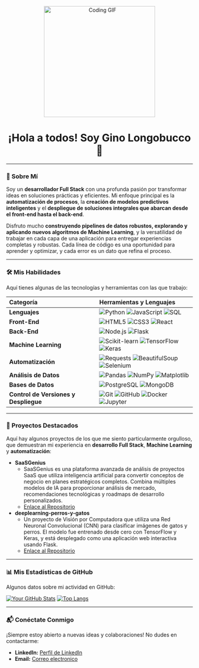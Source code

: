 <div align="center">
  <img src="https://media2.giphy.com/media/v1.Y2lkPTc5MGI3NjExOTd2eXhzb3JqcXFxZjh2MjQ1Zjlmbms5engwbnl2b2lkZmdlcGppaiZlcD12MV9pbnRlcm5hbF9naWZfYnlfaWQmY3Q9Zw/H03PuVdwREB21ANkLX/giphy.gif" alt="Coding GIF" width="300"/>
  <h1>¡Hola a todos! Soy Gino Longobucco 👋</h1>
</div>

---

### 🚀 Sobre Mí

Soy un **desarrollador Full Stack** con una profunda pasión por transformar ideas en soluciones prácticas y eficientes. Mi enfoque principal es la **automatización de procesos**, la **creación de modelos predictivos inteligentes** y el **despliegue de soluciones integrales que abarcan desde el front-end hasta el back-end**.

Disfruto mucho **construyendo pipelines de datos robustos, explorando y aplicando nuevos algoritmos de Machine Learning**, y la versatilidad de trabajar en cada capa de una aplicación para entregar experiencias completas y robustas. Cada línea de código es una oportunidad para aprender y optimizar, y cada error es un dato que refina el proceso.

---

### 🛠️ Mis Habilidades

Aquí tienes algunas de las tecnologías y herramientas con las que trabajo:

| Categoría         | Herramientas y Lenguajes                                      |
| :---------------- | :------------------------------------------------------------ |
| **Lenguajes** | ![Python](https://img.shields.io/badge/Python-3776AB?style=for-the-badge&logo=python&logoColor=white) ![JavaScript](https://img.shields.io/badge/JavaScript-F7DF1E?style=for-the-badge&logo=javascript&logoColor=black) ![SQL](https://img.shields.io/badge/SQL-4479A1?style=for-the-badge&logo=mysql&logoColor=white) |
| **Front-End** | ![HTML5](https://img.shields.io/badge/HTML5-E34F26?style=for-the-badge&logo=html5&logoColor=white) ![CSS3](https://img.shields.io/badge/CSS3-1572B6?style=for-the-badge&logo=css3&logoColor=white) ![React](https://img.shields.io/badge/React-61DAFB?style=for-the-badge&logo=react&logoColor=black) |
| **Back-End** | ![Node.js](https://img.shields.io/badge/Node.js-339933?style=for-the-badge&logo=node.js&logoColor=white) ![Flask](https://img.shields.io/badge/Flask-000000?style=for-the-badge&logo=flask&logoColor=white) |
| **Machine Learning**| ![Scikit-learn](https://img.shields.io/badge/scikit--learn-F7931E?style=for-the-badge&logo=scikit-learn&logoColor=white) ![TensorFlow](https://img.shields.io/badge/TensorFlow-FF6F00?style=for-the-badge&logo=tensorflow&logoColor=white) ![Keras](https://img.shields.io/badge/Keras-D00000?style=for-the-badge&logo=keras&logoColor=white) |
| **Automatización**| ![Requests](https://img.shields.io/badge/Requests-green?style=for-the-badge&logo=python&logoColor=white) ![BeautifulSoup](https://img.shields.io/badge/BeautifulSoup-darkgreen?style=for-the-badge&logo=python&logoColor=white) ![Selenium](https://img.shields.io/badge/Selenium-43B02A?style=for-the-badge&logo=selenium&logoColor=white) |
| **Análisis de Datos**| ![Pandas](https://img.shields.io/badge/Pandas-150458?style=for-the-badge&logo=pandas&logoColor=white) ![NumPy](https://img.shields.io/badge/NumPy-013243?style=for-the-badge&logo=numpy&logoColor=white) ![Matplotlib](https://img.shields.io/badge/Matplotlib-green?style=for-the-badge&logo=matplotlib&logoColor=white) |
| **Bases de Datos**| ![PostgreSQL](https://img.shields.io/badge/PostgreSQL-316192?style=for-the-badge&logo=postgresql&logoColor=white) ![MongoDB](https://img.shields.io/badge/MongoDB-47A248?style=for-the-badge&logo=mongodb&logoColor=white) |
| **Control de Versiones y Despliegue**| ![Git](https://img.shields.io/badge/Git-F05032?style=for-the-badge&logo=git&logoColor=white) ![GitHub](https://img.shields.io/badge/GitHub-181717?style=for-the-badge&logo=github&logoColor=white) ![Docker](https://img.shields.io/badge/Docker-2496ED?style=for-for-the-badge&logo=docker&logoColor=white) ![Jupyter](https://img.shields.io/badge/Jupyter-F37626?style=for-the-badge&logo=jupyter&logoColor=white) |

---

### 🎯 Proyectos Destacados

Aquí hay algunos proyectos de los que me siento particularmente orgulloso, que demuestran mi experiencia en **desarrollo Full Stack**, **Machine Learning** y **automatización**:
* **SaaSGenius**
    * SaaSGenius es una plataforma avanzada de análisis de proyectos SaaS que utiliza inteligencia artificial para convertir conceptos de negocio en planes estratégicos completos. Combina múltiples modelos de IA para proporcionar análisis de mercado, recomendaciones tecnológicas y roadmaps de desarrollo personalizados.
    * [Enlace al Repositorio](https://github.com/GinoLongobucco/SaaSGenius.git)
* **deeplearning-perros-y-gatos**
    * Un proyecto de Visión por Computadora que utiliza una Red Neuronal Convolucional (CNN) para clasificar imágenes de gatos y perros. El modelo fue entrenado desde cero con TensorFlow y Keras, y está desplegado como una aplicación web interactiva usando Flask.
    * [Enlace al Repositorio](https://github.com/GinoLongobucco/deeplearning-perros-y-gatos)

---

### 📊 Mis Estadísticas de GitHub

Algunos datos sobre mi actividad en GitHub:

[![Your GitHub Stats](https://github-readme-stats.vercel.app/api?username=GinoLongobucco&show_icons=true&theme=radical&hide_border=true)](https://github.com/anuraghazra/github-readme-stats)
[![Top Langs](https://github-readme-stats.vercel.app/api/top-langs/?username=GinoLongobucco&layout=compact&theme=radical&hide_border=true)](https://github.com/anuraghazra/github-readme-stats)

---

### 📬 Conéctate Conmigo

¡Siempre estoy abierto a nuevas ideas y colaboraciones! No dudes en contactarme:

* **LinkedIn:** [Perfil de LinkedIn](https://www.linkedin.com/in/ginolongobucco/)
* **Email:** [Correo electronico](mailto:ginolongob@gmail.com)
